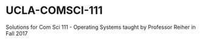 # UCLA-COMSCI-111
Solutions for Com Sci 111 - Operating Systems taught by Professor Reiher in Fall 2017
